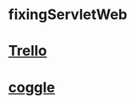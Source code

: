 # fixingServletWeb 

# [Trello](https://trello.com/b/mJIhCiaN/servlet)

# [coggle](https://coggle.it/diagram/WxYacCBEsqvw_Paw/t/-/96358b85298d17034c9feebf1670a90ac8b3810a7e9d1654ae64cc20e2c34351)